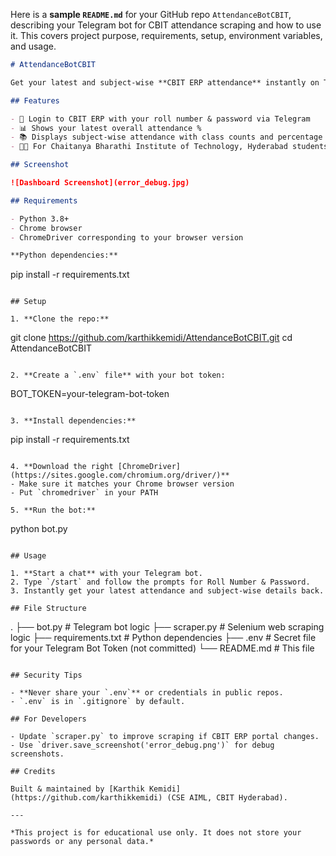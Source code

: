 Here is a **sample `README.md`** for your GitHub repo `AttendanceBotCBIT`, describing your Telegram bot for CBIT attendance scraping and how to use it. This covers project purpose, requirements, setup, environment variables, and usage.

```markdown
# AttendanceBotCBIT

Get your latest and subject-wise **CBIT ERP attendance** instantly on Telegram!

## Features

- 🤖 Login to CBIT ERP with your roll number & password via Telegram
- 📊 Shows your latest overall attendance %
- 📚 Displays subject-wise attendance with class counts and percentage
- 🧑‍💻 For Chaitanya Bharathi Institute of Technology, Hyderabad students

## Screenshot

![Dashboard Screenshot](error_debug.jpg)

## Requirements

- Python 3.8+
- Chrome browser
- ChromeDriver corresponding to your browser version

**Python dependencies:**
```
pip install -r requirements.txt
```

## Setup

1. **Clone the repo:**
   ```
   git clone https://github.com/karthikkemidi/AttendanceBotCBIT.git
   cd AttendanceBotCBIT
   ```

2. **Create a `.env` file** with your bot token:
   ```
   BOT_TOKEN=your-telegram-bot-token
   ```

3. **Install dependencies:**
   ```
   pip install -r requirements.txt
   ```

4. **Download the right [ChromeDriver](https://sites.google.com/chromium.org/driver/)**
   - Make sure it matches your Chrome browser version
   - Put `chromedriver` in your PATH

5. **Run the bot:**
   ```
   python bot.py
   ```

## Usage

1. **Start a chat** with your Telegram bot.
2. Type `/start` and follow the prompts for Roll Number & Password.
3. Instantly get your latest attendance and subject-wise details back.

## File Structure

```
.
├── bot.py               # Telegram bot logic
├── scraper.py           # Selenium web scraping logic
├── requirements.txt     # Python dependencies
├── .env                 # Secret file for your Telegram Bot Token (not committed)
└── README.md            # This file
```

## Security Tips

- **Never share your `.env`** or credentials in public repos.
- `.env` is in `.gitignore` by default.

## For Developers

- Update `scraper.py` to improve scraping if CBIT ERP portal changes.
- Use `driver.save_screenshot('error_debug.png')` for debug screenshots.

## Credits

Built & maintained by [Karthik Kemidi](https://github.com/karthikkemidi) (CSE AIML, CBIT Hyderabad).

---

*This project is for educational use only. It does not store your passwords or any personal data.*

```
